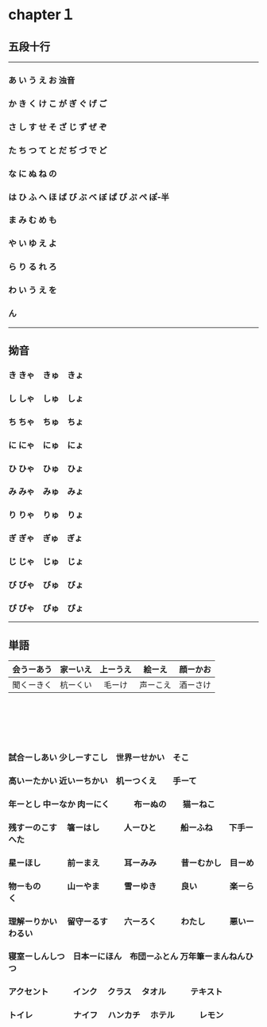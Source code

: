 # chapter１
## 五段十行 
---
### あ い う え お      浊音
### か き く け こ      が ぎ ぐ げ ご
### さ し す せ そ      ざ じ ず ぜ ぞ
### た ち つ て と      だ ぢ づ で ど
### な に ぬ ね の
### は ひ ふ へ ほ      ば び ぶ べ ぼ      ぱ ぴ ぷ ぺ ぽ-半
### ま み む め も
### や い ゆ え よ
### ら り る れ ろ
### わ い う え を
### ん
---
## 拗音
### き きゃ　きゅ　きょ
### し しゃ　しゅ　しょ
### ち ちゃ　ちゅ　ちょ
### に にゃ　にゅ　にょ
### ひ ひゃ　ひゅ　ひょ
### み みゃ　みゅ　みょ
### り りゃ　りゅ　りょ
### ぎ ぎゃ　ぎゅ　ぎょ
### じ じゃ　じゅ　じょ
### び びゃ　びゅ　びょ
### ぴ ぴゃ　ぴゅ　ぴょ
---

## 単語
会うーあう|家ーいえ|上ーうえ|絵ーえ|顔ーかお
:-:|:-:|:-:|:-:|:-:
聞くーきく|杭ーくい|毛ーけ|声ーこえ|酒ーさけ 
###       　　　　　　　　　
###       　　　　　　　　　
### 試合ーしあい    少しーすこし　世界ーせかい　そこ
### 高いーたかい    近いーちかい　机ーつくえ　　手ーて
### 年ーとし       中ーなか     肉ーにく　　　布ーぬの　　猫ーねこ
### 残すーのこす　  箸ーはし　　　人ーひと　　　船ーふね　　下手ーへた
### 星ーほし　　　  前ーまえ　　　耳ーみみ　　　昔ーむかし　目ーめ
### 物ーもの　　　  山ーやま　　　雪ーゆき　　　良い　　　　楽ーらく
### 理解ーりかい　  留守ーるす　　六ーろく　　　わたし　　　悪いーわるい
### 寝室ーしんしつ　日本ーにほん　布団ーふとん  万年筆ーまんねんひつ
### アクセント　　　インク　     クラス　     タオル　　　テキスト
### トイレ　　　　　ナイフ　     ハンカチ　   ホテル　　　レモン




